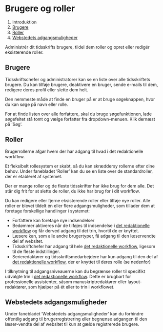 # Brugere og roller

1. Introduktion
2. [Brugere](users-users)
3. [Roller](users-roles)
4. [Webstedets adgangsmuligheder](users-site-access)

Administrér dit tidsskrifts brugere, tildel dem roller og opret eller redigér eksisterende roller.

## <a name="users-users"></a> Brugere

Tidsskriftschefer og administratorer kan se en liste over alle tidsskriftets brugere. Du kan tilføje brugere, deaktivere en bruger, sende e-mails til dem, redigere deres profil eller slette dem helt.

Den nemmeste måde at finde en bruger på er at bruge søgeknappen, hvor du kan søge på navn eller rolle.

For at finde listen over alle forfattere, skal du bruge søgefunktionen, lade søgefeltet stå tomt og vælge forfatter fra dropdown-menuen. Klik dernæst på ’Søg’.

## <a name="users-roles"></a> Roller

Brugerrollerne afgør hvem der har adgang til hvad i det redaktionelle workflow.

Et fleksibelt rollesystem er skabt, så du kan skræddersy rollerne efter dine behov. Under fanebladet ’Roller’ kan du se en liste over de standardroller, der er etableret af systemet.

Der er mange roller og de fleste tidsskrifter har ikke brug for dem alle. Det står dig frit for at slette de roller, du ikke har brug for i dit workflow.

Du kan redigere eller fjerne eksisterende roller eller tilføje nye roller. Alle roller er blevet tildelt én eller flere adgangsmuligheder, som tillader dem at foretage forskellige handlinger i systemet:

* Forfattere kan foretage nye indsendelser
* Bedømmer aktiveres når de tilføjes til indsendelse i [det redaktionelle workflow](/editorial-workflow.md) og får derved adgang til det trin, hvortil de er knyttet.
* Læsere kan, som alle andre brugertyper, få adgang til den læservendte del af websitet.
* Tidsskriftchefer har adgang til hele [det redaktionelle workflow](/editorial-workflow.md), ligesom til de fleste indstillinger.
* Serieredaktører og tidsskriftsmedarbejdere har kun adgang til den del af [det redaktionelle workflow](/editorial-workflow.md), der er knyttet til deres rolle \(se nedenfor\)

I tilknytning til adgangsniveauerne kan du begrænse roller til specifikt udvalgte trin i [det redaktionelle workflow](/editorial-workflow.md). Dette er brugbart for professionelle assistenter, såsom manuskriptredaktører eller layout-redaktører, som hjælper på ét eller to trin i workflowet.

## <a name="users-site-access"></a> Webstedets adgangsmuligheder

Under fanebladet ’Webstedets adgangsmuligheder’ kan du forhindre offentlig adgang til brugerregistrering eller begrænse adgangen til den læser-vendte del af websitet til kun at gælde registrerede brugere.

